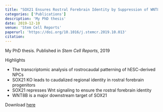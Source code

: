 ```yaml
---
title: "SOX21 Ensures Rostral Forebrain Identity by Suppression of WNT8B during Neural Regionalization of Human Embryonic Stem Cells"
categories: ['Publications']
description: 'My PhD thesis'
date: 2019-12-10
venue: 'Stem Cell Reports'
paperurl: 'https://doi.org/10.1016/j.stemcr.2019.10.013'
citation: 
---
```


My PhD thesis. Published in *Stem Cell Reports*, 2019

Highlights
* The transcriptomic analysis of rostrocaudal patterning of hESC-derived NPCs
* SOX21 KO leads to caudalized regional identity in rostral forebrain progenitors
* SOX21 represses Wnt signaling to ensure the rostral forebrain identity
* WNT8B is a major downstream target of SOX21

Download [here](https://doi.org/10.1016/j.stemcr.2019.10.013)
